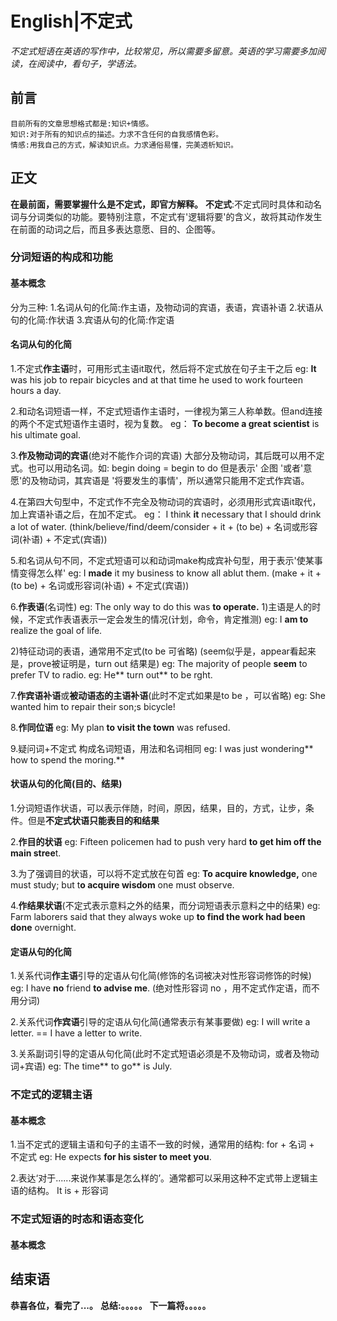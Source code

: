 # English|不定式
*不定式短语在英语的写作中，比较常见，所以需要多留意。英语的学习需要多加阅读，在阅读中，看句子，学语法。*

## 前言
    目前所有的文章思想格式都是:知识+情感。
    知识:对于所有的知识点的描述。力求不含任何的自我感情色彩。
    情感:用我自己的方式，解读知识点。力求通俗易懂，完美透析知识。

## 正文
**在最前面，需要掌握什么是不定式，即官方解释。**
**不定式**:不定式同时具体和动名词与分词类似的功能。要特别注意，不定式有'逻辑将要'的含义，故将其动作发生在前面的动词之后，而且多表达意愿、目的、企图等。

### 分词短语的构成和功能
#### 基本概念
分为三种:
1.名词从句的化简:作主语，及物动词的宾语，表语，宾语补语
2.状语从句的化简:作状语
3.宾语从句的化简:作定语

#### 名词从句的化简
1.不定式**作主语**时，可用形式主语it取代，然后将不定式放在句子主干之后
eg: **It** was his job to repair bicycles and at that time he used to work fourteen hours a day.

2.和动名词短语一样，不定式短语作主语时，一律视为第三人称单数。但and连接的两个不定式短语作主语时，视为复数。
eg： **To become a great scientist** is his ultimate goal.

3.**作及物动词的宾语**(绝对不能作介词的宾语)
大部分及物动词，其后既可以用不定式。也可以用动名词。如: begin doing = begin to do
但是表示' 企图 '或者'意愿'的及物动词，其宾语是 '将要发生的事情'，所以通常只能用不定式作宾语。

4.在第四大句型中，不定式作不完全及物动词的宾语时，必须用形式宾语it取代，加上宾语补语之后，在加不定式。
eg： I think **it** necessary that I should drink a lot of water.
(think/believe/find/deem/consider + it + (to be) + 名词或形容词(补语) + 不定式(宾语))

5.和名词从句不同，不定式短语可以和动词make构成宾补句型，用于表示'使某事情变得怎么样'
eg: I **made** it my business to know all ablut them.
(make + it + (to be) + 名词或形容词(补语) + 不定式(宾语))

6.**作表语**(名词性)
eg: The only way to do this was **to operate.**
1)主语是人的时候，不定式作表语表示一定会发生的情况(计划，命令，肯定推测)
eg: I **am to** realize the goal of life.

2)特征动词的表语，通常用不定式(to be 可省略) (seem似乎是，appear看起来是，prove被证明是，turn out 结果是)
eg: The majority of people **seem** to prefer TV to radio.
eg: He** turn out** to be rght.

7.**作宾语补语**或**被动语态的主语补语**(此时不定式如果是to be ，可以省略)
eg: She wanted him to repair their son;s bicycle!

8.**作同位语**
eg: My plan **to visit the town** was refused.

9.疑问词+不定式 构成名词短语，用法和名词相同
eg: I was just wondering** how to spend the moring.**

#### 状语从句的化简(目的、结果)
1.分词短语作状语，可以表示伴随，时间，原因，结果，目的，方式，让步，条件。但是**不定式状语只能表目的和结果**

2.**作目的状语**
eg: Fifteen policemen had to push very hard **to get him off the main stree**t.

3.为了强调目的状语，可以将不定式放在句首
eg: **To acquire knowledge,** one must study; but t**o acquire wisdom** one must observe.

4.**作结果状语**(不定式表示意料之外的结果，而分词短语表示意料之中的结果)
eg: Farm laborers said that they always woke up **to find the work had been done** overnight.


#### 定语从句的化简
1.关系代词**作主语**引导的定语从句化简(修饰的名词被决对性形容词修饰的时候)
eg: I have **no** friend **to advise me**.
(绝对性形容词 no ，用不定式作定语，而不用分词)

2.关系代词**作宾语**引导的定语从句化简(通常表示有某事要做)
eg: I will write a letter.
== I have a letter to write.

3.关系副词引导的定语从句化简(此时不定式短语必须是不及物动词，或者及物动词+宾语)
eg: The time** to go** is July.


### 不定式的逻辑主语
#### 基本概念
1.当不定式的逻辑主语和句子的主语不一致的时候，通常用的结构: for + 名词 + 不定式
eg: He expects **for his sister to meet you**.

2.表达‘对于......来说作某事是怎么样的’。通常都可以采用这种不定式带上逻辑主语的结构。 It is + 形容词 





### 不定式短语的时态和语态变化
#### 基本概念




## 结束语
 **恭喜各位，看完了...。**
**总结:。。。。。**
**下一篇将。。。。。**








